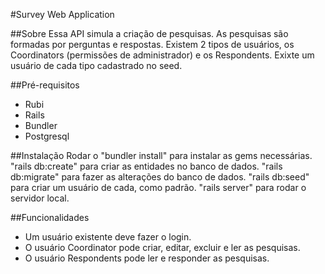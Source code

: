 #Survey Web Application

##Sobre
Essa API simula a criação de pesquisas. As pesquisas são formadas por perguntas e respostas.
Existem 2 tipos de usuários, os Coordinators (permissões de administrador) e os Respondents. Exixte um usuário de cada tipo cadastrado no seed.

##Pré-requisitos
- Rubi
- Rails
- Bundler
- Postgresql

##Instalação
Rodar o "bundler install" para instalar as gems necessárias.
"rails db:create" para criar as entidades no banco de dados.
"rails db:migrate" para fazer as alterações do banco de dados.
"rails db:seed" para criar um usuário de cada, como padrão.
"rails server" para rodar o servidor local.

##Funcionalidades
- Um usuário existente deve fazer o login.
- O usuário Coordinator pode criar, editar, excluir e ler as pesquisas.
- O usuário Respondents pode ler e responder as pesquisas.
